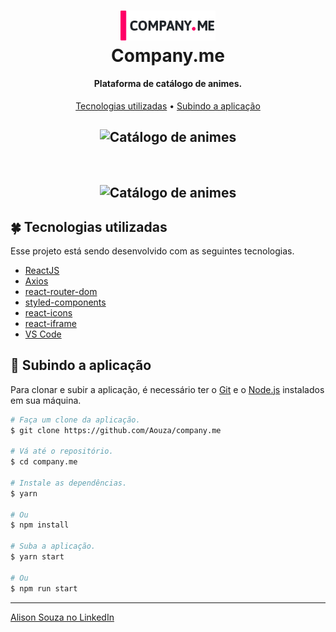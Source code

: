 <h1 align="center">
    <img alt="Company.me" title="Company.me" width="30%" src="./.github/companyme-logo.svg" />
    <br>
    Company.me
</h1>

<h4 align="center">
  Plataforma de catálogo de animes.
</h4>

<p align="center">
 <a href="#four_leaf_clover-tecnologias-utilizadas">Tecnologias utilizadas</a> •
 <a href="#rocket-subindo-a-aplicação">Subindo a aplicação</a>
</p>

<h2 align="center">
  <img alt="Catálogo de animes" width="40%" title="Catálogo de animes" src="./.github/initial-page-company-me.gif" />
</h2>

<br />

<h2 align="center">
  <img alt="Catálogo de animes" width="40%" title="Catálogo de animes" src="./.github/details-page-company-me.gif" />
</h2>

## :four_leaf_clover: Tecnologias utilizadas

Esse projeto está sendo desenvolvido com as seguintes tecnologias.

- [ReactJS](https://reactjs.org/)
- [Axios](https://github.com/axios/axios)
- [react-router-dom](https://github.com/ReactTraining/react-router)
- [styled-components](https://www.styled-components.com/)
- [react-icons](https://react-icons.github.io/react-icons/)
- [react-iframe](https://github.com/svenanders/react-iframe)
- [VS Code][vc]

## :rocket: Subindo a aplicação

Para clonar e subir a aplicação, é necessário ter o [Git](https://git-scm.com) e o [Node.js][nodejs] instalados em sua máquina.

```bash
# Faça um clone da aplicação.
$ git clone https://github.com/Aouza/company.me

# Vá até o repositório.
$ cd company.me

# Instale as dependências.
$ yarn

# Ou
$ npm install

# Suba a aplicação.
$ yarn start

# Ou
$ npm run start

```

---

[Alison Souza no LinkedIn](https://www.linkedin.com/in/alisonsouza/)

[nodejs]: https://nodejs.org/
[yarn]: https://yarnpkg.com/
[vc]: https://code.visualstudio.com/
